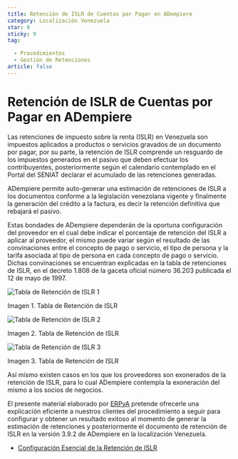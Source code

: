 ```yaml
---
title: Retención de ISLR de Cuentas por Pagar en ADempiere
category: Localización Venezuela
star: 9
sticky: 9
tag:

  - Procedimientos
  - Gestión de Retenciones
article: false
---
```


**Retención de ISLR de Cuentas por Pagar en ADempiere**
=======================================================

Las retenciones de impuesto sobre la renta (ISLR) en Venezuela son impuestos aplicados a productos o servicios gravados de un documento por pagar, por su parte, la retención de ISLR comprende un resguardo de los impuestos generados en el pasivo que deben efectuar los contribuyentes, posteriormente según el calendario contemplado en el Portal del SENIAT declarar el acumulado de las retenciones generadas.

ADempiere permite auto-generar una estimación de retenciones de ISLR a los documentos conforme a la legislación venezolana vigente y finalmente la generación del crédito a la factura, es decir la retención definitiva que rebajará el pasivo.

Estas bondades de ADempiere dependerán de la oportuna configuración del proveedor en el cual debe indicar el porcentaje de retención del ISLR a aplicar al proveedor, el mismo puede variar según el resultado de las convinaciones entre el concepto de pago o servicio, el tipo de persona y la tarifa asociada al tipo de persona en cada concepto de pago o servicio. Dichas convinaciones se encuentran explicadas en la tabla de retenciones de ISLR, en el decreto 1.808 de la gaceta oficial número 36.203 publicada el 12 de mayo de 1997.

![Tabla de Retención de ISLR 1](/assets/img/procedures/withholding-management/resources/tabla-islr1.png)

Imagen 1. Tabla de Retención de ISLR

![Tabla de Retención de ISLR 2](/assets/img/procedures/withholding-management/resources/tabla-islr2.png)

Imagen 2. Tabla de Retención de ISLR

![Tabla de Retención de ISLR 3](/assets/img/procedures/withholding-management/resources/tabla-islr3.png)

Imagen 3. Tabla de Retención de ISLR

Así mismo existen casos en los que los proveedores son exonerados de la retención de ISLR, para lo cual ADempiere contempla la exoneración del mismo a los socios de negocios.

El presente material elaborado por [ERPyA](http://erpya.com) pretende ofrecerle una explicación eficiente a nuestros clientes del procedimiento a seguir para configurar y obtener un resultado exitoso al momento de generar la estimación de retenciones y posteriormente el documento de retención de ISLR en la versión 3.9.2 de ADempiere en la localización Venezuela.

- [Configuración Esencial de la Retención de ISLR](withholding-islr)
